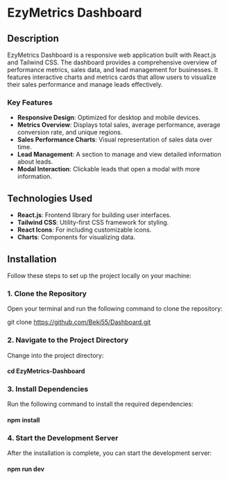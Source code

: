 # EzyMetrics Dashboard

## Description

EzyMetrics Dashboard is a responsive web application built with React.js and Tailwind CSS. The dashboard provides a comprehensive overview of performance metrics, sales data, and lead management for businesses. It features interactive charts and metrics cards that allow users to visualize their sales performance and manage leads effectively.

### Key Features

- **Responsive Design**: Optimized for desktop and mobile devices.
- **Metrics Overview**: Displays total sales, average performance, average conversion rate, and unique regions.
- **Sales Performance Charts**: Visual representation of sales data over time.
- **Lead Management**: A section to manage and view detailed information about leads.
- **Modal Interaction**: Clickable leads that open a modal with more information.

## Technologies Used

- **React.js**: Frontend library for building user interfaces.
- **Tailwind CSS**: Utility-first CSS framework for styling.
- **React Icons**: For including customizable icons.
- **Charts**: Components for visualizing data.

## Installation

Follow these steps to set up the project locally on your machine:

### 1. Clone the Repository

Open your terminal and run the following command to clone the repository:

git clone https://github.com/Beki55/Dashboard.git

### 2. Navigate to the Project Directory

Change into the project directory:

#### cd EzyMetrics-Dashboard

### 3. Install Dependencies

Run the following command to install the required dependencies:

#### npm install

### 4. Start the Development Server

After the installation is complete, you can start the development server:

#### npm run dev
